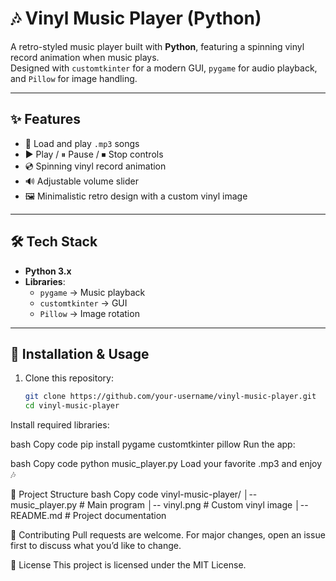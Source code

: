 # 🎶 Vinyl Music Player (Python)

A retro-styled music player built with **Python**, featuring a spinning vinyl record animation when music plays.  
Designed with `customtkinter` for a modern GUI, `pygame` for audio playback, and `Pillow` for image handling.  

---

## ✨ Features
- 📂 Load and play `.mp3` songs  
- ▶️ Play / ⏸ Pause / ⏹ Stop controls  
- 💿 Spinning vinyl record animation  
- 🔊 Adjustable volume slider  
- 🖼️ Minimalistic retro design with a custom vinyl image  

---

## 🛠️ Tech Stack
- **Python 3.x**  
- **Libraries**:  
  - `pygame` → Music playback  
  - `customtkinter` → GUI  
  - `Pillow` → Image rotation  

---

## 🚀 Installation & Usage

1. Clone this repository:
   ```bash
   git clone https://github.com/your-username/vinyl-music-player.git
   cd vinyl-music-player
Install required libraries:

bash
Copy code
pip install pygame customtkinter pillow
Run the app:

bash
Copy code
python music_player.py
Load your favorite .mp3 and enjoy 🎶

📂 Project Structure
bash
Copy code
vinyl-music-player/
│-- music_player.py   # Main program
│-- vinyl.png         # Custom vinyl image
│-- README.md         # Project documentation

🤝 Contributing
Pull requests are welcome. For major changes, open an issue first to discuss what you’d like to change.

📄 License
This project is licensed under the MIT License.
